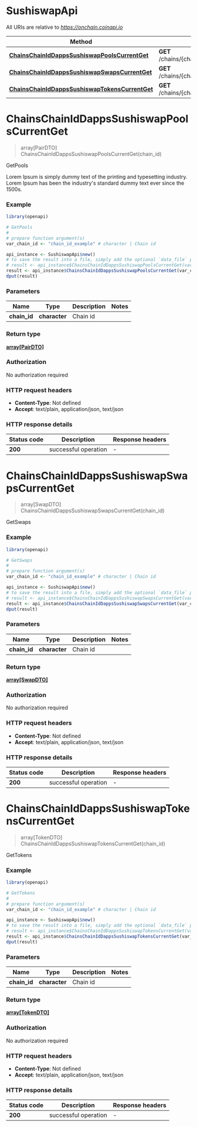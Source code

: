 # SushiswapApi

All URIs are relative to *https://onchain.coinapi.io*

Method | HTTP request | Description
------------- | ------------- | -------------
[**ChainsChainIdDappsSushiswapPoolsCurrentGet**](SushiswapApi.md#ChainsChainIdDappsSushiswapPoolsCurrentGet) | **GET** /chains/{chain_id}/dapps/sushiswap/pools/current | GetPools
[**ChainsChainIdDappsSushiswapSwapsCurrentGet**](SushiswapApi.md#ChainsChainIdDappsSushiswapSwapsCurrentGet) | **GET** /chains/{chain_id}/dapps/sushiswap/swaps/current | GetSwaps
[**ChainsChainIdDappsSushiswapTokensCurrentGet**](SushiswapApi.md#ChainsChainIdDappsSushiswapTokensCurrentGet) | **GET** /chains/{chain_id}/dapps/sushiswap/tokens/current | GetTokens


# **ChainsChainIdDappsSushiswapPoolsCurrentGet**
> array[PairDTO] ChainsChainIdDappsSushiswapPoolsCurrentGet(chain_id)

GetPools

Lorem Ipsum is simply dummy text of the printing and typesetting industry. Lorem Ipsum has been the industry's standard dummy text ever since the 1500s.

### Example
```R
library(openapi)

# GetPools
#
# prepare function argument(s)
var_chain_id <- "chain_id_example" # character | Chain id

api_instance <- SushiswapApi$new()
# to save the result into a file, simply add the optional `data_file` parameter, e.g.
# result <- api_instance$ChainsChainIdDappsSushiswapPoolsCurrentGet(var_chain_iddata_file = "result.txt")
result <- api_instance$ChainsChainIdDappsSushiswapPoolsCurrentGet(var_chain_id)
dput(result)
```

### Parameters

Name | Type | Description  | Notes
------------- | ------------- | ------------- | -------------
 **chain_id** | **character**| Chain id | 

### Return type

[**array[PairDTO]**](PairDTO.md)

### Authorization

No authorization required

### HTTP request headers

 - **Content-Type**: Not defined
 - **Accept**: text/plain, application/json, text/json

### HTTP response details
| Status code | Description | Response headers |
|-------------|-------------|------------------|
| **200** | successful operation |  -  |

# **ChainsChainIdDappsSushiswapSwapsCurrentGet**
> array[SwapDTO] ChainsChainIdDappsSushiswapSwapsCurrentGet(chain_id)

GetSwaps

### Example
```R
library(openapi)

# GetSwaps
#
# prepare function argument(s)
var_chain_id <- "chain_id_example" # character | Chain id

api_instance <- SushiswapApi$new()
# to save the result into a file, simply add the optional `data_file` parameter, e.g.
# result <- api_instance$ChainsChainIdDappsSushiswapSwapsCurrentGet(var_chain_iddata_file = "result.txt")
result <- api_instance$ChainsChainIdDappsSushiswapSwapsCurrentGet(var_chain_id)
dput(result)
```

### Parameters

Name | Type | Description  | Notes
------------- | ------------- | ------------- | -------------
 **chain_id** | **character**| Chain id | 

### Return type

[**array[SwapDTO]**](SwapDTO.md)

### Authorization

No authorization required

### HTTP request headers

 - **Content-Type**: Not defined
 - **Accept**: text/plain, application/json, text/json

### HTTP response details
| Status code | Description | Response headers |
|-------------|-------------|------------------|
| **200** | successful operation |  -  |

# **ChainsChainIdDappsSushiswapTokensCurrentGet**
> array[TokenDTO] ChainsChainIdDappsSushiswapTokensCurrentGet(chain_id)

GetTokens

### Example
```R
library(openapi)

# GetTokens
#
# prepare function argument(s)
var_chain_id <- "chain_id_example" # character | Chain id

api_instance <- SushiswapApi$new()
# to save the result into a file, simply add the optional `data_file` parameter, e.g.
# result <- api_instance$ChainsChainIdDappsSushiswapTokensCurrentGet(var_chain_iddata_file = "result.txt")
result <- api_instance$ChainsChainIdDappsSushiswapTokensCurrentGet(var_chain_id)
dput(result)
```

### Parameters

Name | Type | Description  | Notes
------------- | ------------- | ------------- | -------------
 **chain_id** | **character**| Chain id | 

### Return type

[**array[TokenDTO]**](TokenDTO.md)

### Authorization

No authorization required

### HTTP request headers

 - **Content-Type**: Not defined
 - **Accept**: text/plain, application/json, text/json

### HTTP response details
| Status code | Description | Response headers |
|-------------|-------------|------------------|
| **200** | successful operation |  -  |

